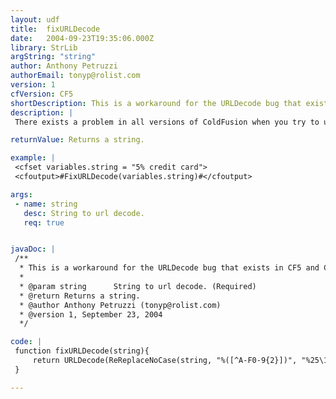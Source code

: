 ```yaml
---
layout: udf
title:  fixURLDecode
date:   2004-09-23T19:35:06.000Z
library: StrLib
argString: "string"
author: Anthony Petruzzi
authorEmail: tonyp@rolist.com
version: 1
cfVersion: CF5
shortDescription: This is a workaround for the URLDecode bug that exists in CF5 and CFMX.
description: |
 There exists a problem in all versions of ColdFusion when you try to urldecode a string that contain a lone &quot;%&quot; such as &quot;5% credit card&quot;. Usually the &quot;%&quot; will translate to &quot;%25&quot; if URLEncoded. However sometimes when programming you might not scope a variable so that you can get the value from either the URL or a FORM post. The problem is that if you get the variable from a FORM post, the string is not URLEncoded, this is where the bug comes into effect. In CF5 and below the uncoded &quot;%&quot; in the string will be returned as a blank, such as &quot;5 credit card&quot;. However in CFMX this will cause an exception error. This UDF is a workaround for both CF5 and CFMX until a hotfix is available.

returnValue: Returns a string.

example: |
 <cfset variables.string = "5% credit card">
 <cfoutput>#FixURLDecode(variables.string)#</cfoutput>

args:
 - name: string
   desc: String to url decode.
   req: true


javaDoc: |
 /**
  * This is a workaround for the URLDecode bug that exists in CF5 and CFMX.
  * 
  * @param string      String to url decode. (Required)
  * @return Returns a string. 
  * @author Anthony Petruzzi (tonyp@rolist.com) 
  * @version 1, September 23, 2004 
  */

code: |
 function fixURLDecode(string){
     return URLDecode(ReReplaceNoCase(string, "%([^A-F0-9{2}])", "%25\1", "ALL"));
 }

---
```


